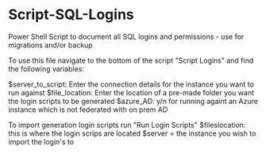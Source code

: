 # Script-SQL-Logins
Power Shell Script to document all SQL logins and permissions - use for migrations and/or backup

To use this file navigate to the bottom of the script "Script Logins" and find the following variables:

$server_to_script: Enter the connection details for the instance you want to run against
$file_location: Enter the location of a pre-made folder you want the login scripts to be generated 
$azure_AD: y/n for running againt an Azure instance which is not federated with on prem AD

To import generation login scripts run "Run Login Scripts" 
$fileslocation: this is where the login scrips are located
$server = the instance you wish to import the login's to 

